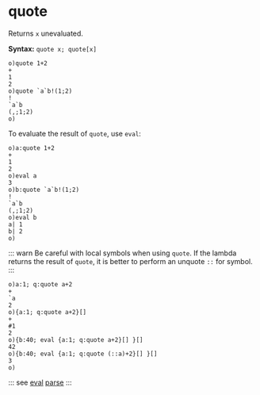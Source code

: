 # quote

Returns `x` unevaluated.

**Syntax:** ```quote x; quote[x]```

```o
o)quote 1+2
+
1
2
o)quote `a`b!(1;2)
!
`a`b
(,;1;2)
o)
```

To evaluate the result of `quote`, use `eval`:

```o
o)a:quote 1+2
+
1
2
o)eval a
3
o)b:quote `a`b!(1;2)
!
`a`b
(,;1;2)
o)eval b
a| 1
b| 2
o)
```

::: warn
Be careful with local symbols when using ```quote```. If the lambda returns the result of ```quote```, it is better to perform an unquote ```::``` for symbol.
:::

```o
o)a:1; q:quote a+2
+
`a
2
o){a:1; q:quote a+2}[]
+
#1
2
o){b:40; eval {a:1; q:quote a+2}[] }[]
42
o){b:40; eval {a:1; q:quote (::a)+2}[] }[]
3
o)
```


::: see
[eval](/verbs/concurrency/eval.md)
[parse](/verbs/string/parse.md)
:::
